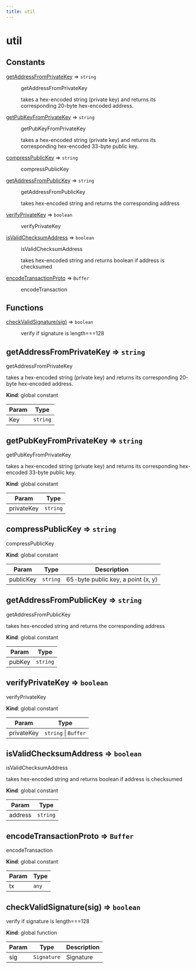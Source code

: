 ```yaml
---
title: util
---
```


# util

## Constants

<dl>
<dt><a href="#getAddressFromPrivateKey">getAddressFromPrivateKey</a> ⇒ <code>string</code></dt>
<dd><p>getAddressFromPrivateKey</p>
<p>takes a hex-encoded string (private key) and returns its corresponding
20-byte hex-encoded address.</p>
</dd>
<dt><a href="#getPubKeyFromPrivateKey">getPubKeyFromPrivateKey</a> ⇒ <code>string</code></dt>
<dd><p>getPubKeyFromPrivateKey</p>
<p>takes a hex-encoded string (private key) and returns its corresponding
hex-encoded 33-byte public key.</p>
</dd>
<dt><a href="#compressPublicKey">compressPublicKey</a> ⇒ <code>string</code></dt>
<dd><p>compressPublicKey</p>
</dd>
<dt><a href="#getAddressFromPublicKey">getAddressFromPublicKey</a> ⇒ <code>string</code></dt>
<dd><p>getAddressFromPublicKey</p>
<p>takes hex-encoded string and returns the corresponding address</p>
</dd>
<dt><a href="#verifyPrivateKey">verifyPrivateKey</a> ⇒ <code>boolean</code></dt>
<dd><p>verifyPrivateKey</p>
</dd>
<dt><a href="#isValidChecksumAddress">isValidChecksumAddress</a> ⇒ <code>boolean</code></dt>
<dd><p>isValidChecksumAddress</p>
<p>takes hex-encoded string and returns boolean if address is checksumed</p>
</dd>
<dt><a href="#encodeTransactionProto">encodeTransactionProto</a> ⇒ <code>Buffer</code></dt>
<dd><p>encodeTransaction</p>
</dd>
</dl>

## Functions

<dl>
<dt><a href="#checkValidSignature">checkValidSignature(sig)</a> ⇒ <code>boolean</code></dt>
<dd><p>verify if signature is length===128</p>
</dd>
</dl>

<a name="getAddressFromPrivateKey"></a>

## getAddressFromPrivateKey ⇒ <code>string</code>
getAddressFromPrivateKey

takes a hex-encoded string (private key) and returns its corresponding
20-byte hex-encoded address.

**Kind**: global constant  

| Param | Type |
| --- | --- |
| Key | <code>string</code> | 

<a name="getPubKeyFromPrivateKey"></a>

## getPubKeyFromPrivateKey ⇒ <code>string</code>
getPubKeyFromPrivateKey

takes a hex-encoded string (private key) and returns its corresponding
hex-encoded 33-byte public key.

**Kind**: global constant  

| Param | Type |
| --- | --- |
| privateKey | <code>string</code> | 

<a name="compressPublicKey"></a>

## compressPublicKey ⇒ <code>string</code>
compressPublicKey

**Kind**: global constant  

| Param | Type | Description |
| --- | --- | --- |
| publicKey | <code>string</code> | 65-byte public key, a point (x, y) |

<a name="getAddressFromPublicKey"></a>

## getAddressFromPublicKey ⇒ <code>string</code>
getAddressFromPublicKey

takes hex-encoded string and returns the corresponding address

**Kind**: global constant  

| Param | Type |
| --- | --- |
| pubKey | <code>string</code> | 

<a name="verifyPrivateKey"></a>

## verifyPrivateKey ⇒ <code>boolean</code>
verifyPrivateKey

**Kind**: global constant  

| Param | Type |
| --- | --- |
| privateKey | <code>string</code> \| <code>Buffer</code> | 

<a name="isValidChecksumAddress"></a>

## isValidChecksumAddress ⇒ <code>boolean</code>
isValidChecksumAddress

takes hex-encoded string and returns boolean if address is checksumed

**Kind**: global constant  

| Param | Type |
| --- | --- |
| address | <code>string</code> | 

<a name="encodeTransactionProto"></a>

## encodeTransactionProto ⇒ <code>Buffer</code>
encodeTransaction

**Kind**: global constant  

| Param | Type |
| --- | --- |
| tx | <code>any</code> | 

<a name="checkValidSignature"></a>

## checkValidSignature(sig) ⇒ <code>boolean</code>
verify if signature is length===128

**Kind**: global function  

| Param | Type | Description |
| --- | --- | --- |
| sig | <code>Signature</code> | Signature |

